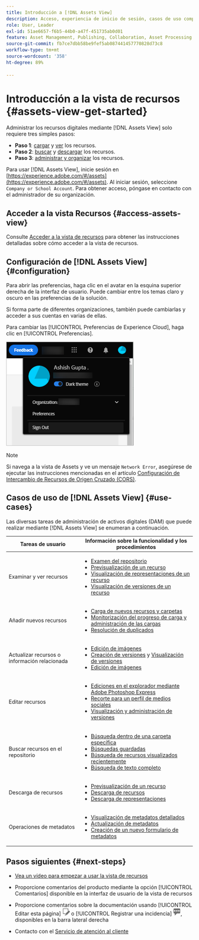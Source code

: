 ```yaml
---
title: Introducción a [!DNL Assets View]
description: Acceso, experiencia de inicio de sesión, casos de uso compatibles y problemas conocidos de [!DNL Assets View].
role: User, Leader
exl-id: 51ae6657-f6b5-44b0-a47f-451735ab0d01
feature: Asset Management, Publishing, Collaboration, Asset Processing
source-git-commit: fb7ce7dbb58be9fef5ab087441457770828d73c8
workflow-type: tm+mt
source-wordcount: '358'
ht-degree: 89%

---
```


# Introducción a la vista de recursos {#assets-view-get-started}

<!-- TBD: Make links for these steps. -->

Administrar los recursos digitales mediante [!DNL Assets View] solo requiere tres simples pasos:

* **Paso 1**: [cargar](/help/assets/add-delete-assets-view.md) y [ver](/help/assets/navigate-assets-view.md) los recursos.
* **Paso 2**: [buscar](/help/assets/search-assets-view.md) y [descargar](/help/assets/manage-organize-assets-view.md#download) los recursos.
* **Paso 3**: [administrar y organizar](/help/assets/manage-organize-assets-view.md) los recursos.

Para usar [!DNL Assets View], inicie sesión en [https://experience.adobe.com/#/assets](https://experience.adobe.com/#/assets). Al iniciar sesión, seleccione `Company or School Account`. Para obtener acceso, póngase en contacto con el administrador de su organización.

<!--In addition, more reference information that can be helpful is [understanding of the user interface](/help/assets/navigate-assets-view.md), [list of use cases](#use-cases), [supported file types](/help/assets/supported-file-formats-assets-view.md), and [known issues](/help/assets/release-notes.md#known-issues).
-->

## Acceder a la vista Recursos {#access-assets-view}

Consulte [Acceder a la vista de recursos](/help/assets/assets-view-introduction.md#how-to-access-assets-view) para obtener las instrucciones detalladas sobre cómo acceder a la vista de recursos.

## Configuración de [!DNL Assets View] {#configuration}

Para abrir las preferencias, haga clic en el avatar en la esquina superior derecha de la interfaz de usuario. Puede cambiar entre los temas claro y oscuro en las preferencias de la solución.

Si forma parte de diferentes organizaciones, también puede cambiarlas y acceder a sus cuentas en varias de ellas.

Para cambiar las [!UICONTROL Preferencias de Experience Cloud], haga clic en [!UICONTROL Preferencias].

![Preferencia para cambiar entre el tema oscuro y el claro](assets/theme-change.png)

>[!NOTE]
>
>Si navega a la vista de Assets y ve un mensaje `Network Error`, asegúrese de ejecutar las instrucciones mencionadas en el artículo [Configuración de Intercambio de Recursos de Origen Cruzado (CORS)](/help/headless/deployment/cross-origin-resource-sharing.md).

## Casos de uso de [!DNL Assets View] {#use-cases}

Las diversas tareas de administración de activos digitales (DAM) que puede realizar mediante [!DNL Assets View] se enumeran a continuación.

| Tareas de usuario | Información sobre la funcionalidad y los procedimientos |
|-----|------|
| Examinar y ver recursos | <ul> <li>[Examen del repositorio](/help/assets/navigate-assets-view.md#view-assets-and-details) </li> <li> [Previsualización de un recurso](/help/assets/navigate-assets-view.md#preview-assets) <li> [Visualización de representaciones de un recurso](/help/assets/add-delete-assets-view.md#renditions) </li> <li>[Visualización de versiones de un recurso](/help/assets/manage-organize-assets-view.md#view-versions)</li></ul> |
| Añadir nuevos recursos | <ul> <li>[Carga de nuevos recursos y carpetas](/help/assets/add-delete-assets-view.md)</li> <li>[Monitorización del progreso de carga y administración de las cargas](/help/assets/add-delete-assets-view.md#upload-progress)</li> <li>[Resolución de duplicados](/help/assets/add-delete-assets-view.md)</li> </ul> |
| Actualizar recursos o información relacionada | <ul> <li>[Edición de imágenes](/help/assets/edit-images-assets-view.md)</li> <li>[Creación de versiones](/help/assets/manage-organize-assets-view.md#create-versions) y [Visualización de versiones](/help/assets/manage-organize-assets-view.md#view-versions)</li> <li>[Edición de imágenes](/help/assets/edit-images-assets-view.md)</li> </ul> |
| Editar recursos | <ul> <li>[Ediciones en el explorador mediante Adobe Photoshop Express](/help/assets/edit-images-assets-view.md)</li> <li>[Recorte para un perfil de medios sociales](/help/assets/edit-images-assets-view.md#crop-straighten-images)</li> <li>[Visualización y administración de versiones](/help/assets/manage-organize-assets-view.md#view-versions)</li></ul></ul> |
| Buscar recursos en el repositorio | <ul> <li>[Búsqueda dentro de una carpeta específica](/help/assets/search-assets-view.md#refine-search-results)</li> <li>[Búsquedas guardadas](/help/assets/search-assets-view.md#saved-search)</li> <li>[Búsqueda de recursos visualizados recientemente](/help/assets/search-assets-view.md)</li> <li>[Búsqueda de texto completo](/help/assets/search-assets-view.md) |
| Descarga de recursos | <ul> <li> [Previsualización de un recurso](/help/assets/navigate-assets-view.md#preview-assets) </li> <li> [Descarga de recursos](/help/assets/manage-organize-assets-view.md#download) <li> [Descarga de representaciones](/help/assets/add-delete-assets-view.md#renditions) </li></ul> |
| Operaciones de metadatos | <ul> <li>[Visualización de metadatos detallados](/help/assets/metadata-assets-view.md) </li> <li> [Actualización de metadatos](/help/assets/metadata-assets-view.md#update-metadata)</li> <li> [Creación de un nuevo formulario de metadatos](/help/assets/metadata-assets-view.md#metadata-forms) </li> </ul> |

## Pasos siguientes {#next-steps}

* [Vea un vídeo para empezar a usar la vista de recursos](https://experienceleague.adobe.com/docs/experience-manager-learn/assets-essentials/getting-started.html?lang=es)

* Proporcione comentarios del producto mediante la opción [!UICONTROL Comentarios] disponible en la interfaz de usuario de la vista de recursos

* Proporcione comentarios sobre la documentación usando [!UICONTROL Editar esta página] ![editar la página](assets/do-not-localize/edit-page.png) o [!UICONTROL Registrar una incidencia] ![crear una incidencia de GitHub](assets/do-not-localize/github-issue.png), disponibles en la barra lateral derecha

* Contacto con el [Servicio de atención al cliente](https://experienceleague.adobe.com/es?support-solution=General&lang=es#support)


<!--TBD: Merge the below rows in the table when the use cases are documented/available.

| How do I delete assets? | <ul> <li>[Delete assets](/help/assets/manage-organize.md)</li> <li>Recover deleted assets</li> <li>Permanently delete assets</li> </ul> |
| How do I share assets or find shared assets? | <ul> <li>Shared by me</li> <li>Shared with me</li> <li>Share for comments and review</li> <li>Unshare assets</li> </ul> |
| How do I collaborate with others and get my assets reviewed | <ul> <li>Share for review</li> <li>Provide comments. Resolve and filter comments</li> <li>Annotations on images</li> <li>Assign tasks to specific users and prioritize</li> </ul> |

-->

<!-- 

## ![feedback icon](assets/do-not-localize/feedback-icon.png) Provide product feedback {#provide-feedback}

Adobe welcomes feedback about the solution. To provide feedback without even switching your working application, use the [!UICONTROL Feedback] option in the user interface. It also lets you attach files such as screenshots or video recording of an issue.

  ![feedback option in the interface](assets/feedback-panel.png)

To provide feedback for documentation, click [!UICONTROL Edit this page] ![edit the page](assets/do-not-localize/edit-page.png) or [!UICONTROL Log an issue] ![create a GitHub issue](assets/do-not-localize/github-issue.png) from the right sidebar. You can do one of the following: 

* Make the content updates and submit a GitHub pull request.
* Create an issue or ticket in GitHub. Retain the automatically populated article name when creating an issue.

-->
<!--
>[!MORELIKETHIS]
>
>* [Understand the user interface](/help/assets/navigate-asssets-view.md).
>* [Release notes and known issues](/help/assets/release-notes.md).
>* [Supported file types](/help/assets/supported-file-formats.md).
-->
